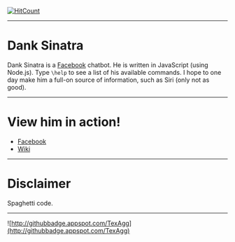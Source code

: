[![HitCount](https://hitt.herokuapp.com/TexAgg/DankSinatra.svg)](https://github.com/TexAgg/DankSinatra)

---

# Dank Sinatra
Dank Sinatra is a [Facebook](https://www.facebook.com/profile.php?id=100010461758967) chatbot. 
He is written in JavaScript (using Node.js). 
Type `\help` to see a list of his available commands. 
I hope to one day make him a full-on source of information, such as Siri (only not as good). 

---

# View him in action!
* [Facebook](https://www.facebook.com/profile.php?id=100010461758967)
* [Wiki](https://bitbucket.org/gaikema/danksinatra/wiki/Home)

---

# Disclaimer
Spaghetti code.

---

![http://githubbadge.appspot.com/TexAgg](http://githubbadge.appspot.com/TexAgg)
